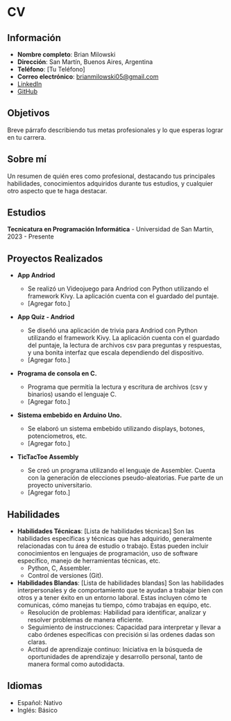 # CV

## Información
- **Nombre completo**: Brian Milowski
- **Dirección**: San Martín, Buenos Aires, Argentina
- **Teléfono**: [Tu Teléfono]
- **Correo electrónico**: brianmilowski05@gmail.com
- [LinkedIn](https://www.linkedin.com/in/brian-milowski)
- [GitHub](https://github.com/brianm05)

## Objetivos
Breve párrafo describiendo tus metas profesionales y lo que esperas lograr en tu carrera.

## Sobre mí
Un resumen de quién eres como profesional, destacando tus principales habilidades, conocimientos adquiridos durante tus estudios, y cualquier otro aspecto que te haga destacar.

## Estudios
**Tecnicatura en Programación Informática** - Universidad de San Martín, 2023 - Presente

## Proyectos Realizados

- **App Andriod**
  - Se realizó un Videojuego para Andriod con Python utilizando el framework Kivy. La aplicación cuenta con el guardado del puntaje.
  - [Agregar foto.]

- **App Quiz - Andriod**
  - Se diseñó una aplicación de trivia para Andriod con Python utilizando el framework Kivy. La aplicación cuenta con el guardado del puntaje, la lectura de archivos csv para preguntas y respuestas, y una bonita interfaz que escala dependiendo del dispositivo.
  - [Agregar foto.]

- **Programa de consola en C.**
  - Programa que permitía la lectura y escritura de archivos (csv y binarios) usando el lenguaje C.
  - [Agregar foto.]

- **Sistema embebido en Arduino Uno.**
  - Se elaboró un sistema embebido utilizando displays, botones, potenciometros, etc.
  - [Agregar foto.]

- **TicTacToe Assembly**
  - Se creó un programa utilizando el lenguaje de Assembler. Cuenta con la generación de elecciones pseudo-aleatorias. Fue parte de un proyecto universitario.
  - [Agregar foto.]

## Habilidades
- **Habilidades Técnicas**: [Lista de habilidades técnicas] Son las habilidades específicas y técnicas que has adquirido, generalmente relacionadas con tu área de estudio o trabajo. Estas pueden incluir conocimientos en lenguajes de programación, uso de software específico, manejo de herramientas técnicas, etc.
  - Python, C, Assembler.
  - Control de versiones (Git).
- **Habilidades Blandas**: [Lista de habilidades blandas] Son las habilidades interpersonales y de comportamiento que te ayudan a trabajar bien con otros y a tener éxito en un entorno laboral. Estas incluyen cómo te comunicas, cómo manejas tu tiempo, cómo trabajas en equipo, etc.
  - Resolución de problemas: Habilidad para identificar, analizar y resolver problemas de manera eficiente.
  - Seguimiento de instrucciones: Capacidad para interpretar y llevar a cabo órdenes específicas con precisión si las ordenes dadas son claras.
  - Actitud de aprendizaje continuo: Iniciativa en la búsqueda de oportunidades de aprendizaje y desarrollo personal, tanto de manera formal como autodidacta.

## Idiomas
- Español: Nativo
- Inglés: Básico